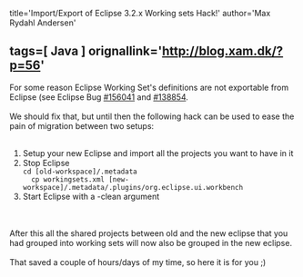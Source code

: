 title='Import/Export of Eclipse 3.2.x Working sets Hack!'
author='Max Rydahl Andersen'

tags=[ Java ]
orignallink='http://blog.xam.dk/?p=56'
---
<div>
<p>For some reason Eclipse Working Set's definitions are not exportable from Eclipse (see Eclipse Bug <a href="https://bugs.eclipse.org/bugs/show_bug.cgi?id=156041">#156041</a> and <a href="https://bugs.eclipse.org/bugs/show_bug.cgi?id=138854">#138854</a>.
<br><br>
We should fix that, but until then the following hack can be used to ease the pain of migration between two setups:
<br><br></p>
<ol>
<li>Setup your new Eclipse and import all the projects you want to have in it</li>
 <li>Stop Eclipse</li>
<code>cd [old-workspace]/.metadata
  cp workingsets.xml [new-workspace]/.metadata/.plugins/org.eclipse.ui.workbench</code>

<li>Start Eclipse with a -clean argument</li>
</ol>
<br><br>
After this all the shared projects between old and the new eclipse that you had grouped into working sets will now also be grouped in the new eclipse.
<br><br>
That saved a couple of hours/days of my time, so here it is for you ;)</div>
